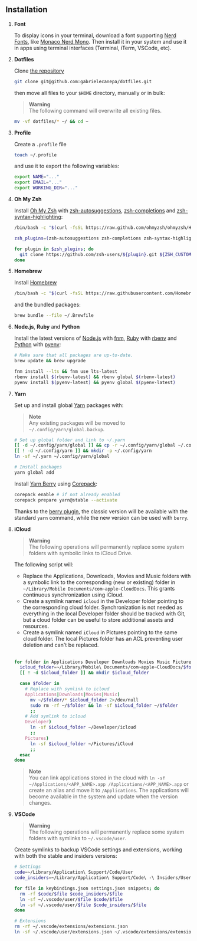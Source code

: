 ## Installation

1. **Font**
    
   To display icons in your terminal, download a font supporting [Nerd Fonts](https://nerdfonts.com), like [Monaco Nerd Mono](https://github.com/Karmenzind/monaco-nerd-fonts/blob/master/fonts/Monaco%20Nerd%20Font%20Complete%20Mono.ttf?raw=true). Then install it in your system and use it in apps using terminal interfaces (Terminal, iTerm, VSCode, etc).

2. **Dotfiles**

    Clone [the repository](https://github.com/gabrielecanepa/dotfiles)

    ```sh
    git clone git@github.com:gabrielecanepa/dotfiles.git
    ```
    
    then move all files to your `$HOME` directory, manually or in bulk:

    > **Warning**  
    > The following command will overwrite all existing files.
    
    ```sh
    mv -vf dotfiles/* ~/ && cd ~
    ```

3. **Profile** 

    Create a `.profile` file

    ```sh
    touch ~/.profile
    ```

    and use it to export the following variables:

    ```sh
    export NAME="..."
    export EMAIL="..."
    export WORKING_DIR="..."
    ```

4. **Oh My Zsh**

    Install [Oh My Zsh](https://ohmyz.sh) with [zsh-autosuggestions](https://github.com/zsh-users/zsh-autosuggestions), [zsh-completions](https://github.com/zsh-users/zsh-completions) and [zsh-syntax-highlighting](https://github.com/zsh-users/zsh-syntax-highlighting):

    ```sh
    /bin/bash -c "$(curl -fsSL https://raw.github.com/ohmyzsh/ohmyzsh/HEAD/tools/install.sh)"
    ```
    
    ```sh
    zsh_plugins=(zsh-autosuggestions zsh-completions zsh-syntax-highlighting)

    for plugin in $zsh_plugins; do
      git clone https://github.com/zsh-users/${plugin}.git ${ZSH_CUSTOM:-~/.oh-my-zsh/custom}/plugins/${plugin}
    done
    ```

5. **Homebrew**

    Install [Homebrew](https://brew.sh)

    ```sh
    /bin/bash -c "$(curl -fsSL https://raw.githubusercontent.com/Homebrew/install/HEAD/install.sh)"
    ```
    
    and the bundled packages:
    
    ```sh
    brew bundle --file ~/.Brewfile
    ```

6. **Node.js**, **Ruby** and **Python**

    Install the latest versions of [Node.js](https://nodejs.org) with [fnm](https://github.com/Schniz/fnm), [Ruby](https://ruby-lang.org) with [rbenv](https://github.com/rbenv/rbenv) and [Python](https://python.org) with [pyenv](https://github.com/pyenv/pyenv):

    ```sh
    # Make sure that all packages are up-to-date.
    brew update && brew upgrade

    fnm install --lts && fnm use lts-latest
    rbenv install $(rbenv-latest) && rbenv global $(rbenv-latest)
    pyenv install $(pyenv-latest) && pyenv global $(pyenv-latest)
    ```

7. **Yarn**

    Set up and install global [Yarn](https://classic.yarnpkg.com) packages with:
    
    > **Note**  
    > Any existing packages will be moved to `~/.config/yarn/global.backup`.

    ```sh
    # Set up global folder and link to ~/.yarn
    [[ -d ~/.config/yarn/global ]] && cp -r ~/.config/yarn/global ~/.config/yarn/global.backup && rm -rf ~/.config/yarn/global
    [[ ! -d ~/.config/yarn ]] && mkdir -p ~/.config/yarn
    ln -sf ~/.yarn ~/.config/yarn/global

    # Install packages
    yarn global add
    ```

    Install [Yarn Berry](https://yarnpkg.com) using [Corepack](https://nodejs.org/api/corepack):

    ```sh
    corepack enable # if not already enabled
    corepack prepare yarn@stable --activate
    ```

    Thanks to the [berry plugin](../.zsh/plugins/berry/berry.plugin.zsh), the classic version will be available with the standard `yarn` command, while the new version can be used with `berry`.

8. **iCloud**

    > **Warning**  
    > The following operations will permanently replace some system folders with symbolic links to iCloud Drive.
    
    The following script will:
    - Replace the Applications, Downloads, Movies and Music folders with a symbolic link to the corresponding (new or existing) folder in `~/Library/Mobile Documents/com~apple~CloudDocs`. This grants continuous synchronization using iCloud.
    - Create a symlink named `icloud` in the Developer folder pointing to the corresponding cloud folder. Synchronization is not needed as everything in the local Developer folder should be tracked with Git, but a cloud folder can be useful to store additional assets and resources.
    - Create a symlink named `iCloud` in Pictures pointing to the same cloud folder. The local Pictures folder has an ACL preventing user deletion and can't be replaced.
 
    <br>

    ```sh
    for folder in Applications Developer Downloads Movies Music Pictures; do
      icloud_folder=~/Library/Mobile\ Documents/com~apple~CloudDocs/$folder
      [[ ! -d $icloud_folder ]] && mkdir $icloud_folder

      case $folder in
        # Replace with symlink to icloud
        Applications|Downloads|Movies|Music)
          mv ~/$folder/* $icloud_folder 2>/dev/null
          sudo rm -rf ~/$folder && ln -sf $icloud_folder ~/$folder
          ;;
        # Add symlink to icloud
        Developer)
          ln -sf $icloud_folder ~/Developer/icloud
          ;;
        Pictures)
          ln -sf $icloud_folder ~/Pictures/iCloud
          ;;
      esac
    done
    ```

    > **Note**  
    > You can link applications stored in the cloud with `ln -sf ~/Applications/<APP_NAME>.app /Applications/<APP_NAME>.app` or create an alias and move it to `/Applications`.
    > The applications will become available in the system and update when the version changes.

9. **VSCode**

    > **Warning**  
    > The following operations will permanently replace some system folders with symlinks to `~/.vscode/user`.

    Create symlinks to backup VSCode settings and extensions, working with both the stable and insiders versions:

    ```sh
    # Settings
    code=~/Library/Application\ Support/Code/User
    code_insiders=~/Library/Application\ Support/Code\ -\ Insiders/User

    for file in keybindings.json settings.json snippets; do
      rm -rf $code/$file $code_insiders/$file
      ln -sf ~/.vscode/user/$file $code/$file
      ln -sf ~/.vscode/user/$file $code_insiders/$file
    done
    
    # Extensions
    rm -rf ~/.vscode/extensions/extensions.json
    ln -sf ~/.vscode/user/extensions.json ~/.vscode/extensions/extensions.json
    ```
